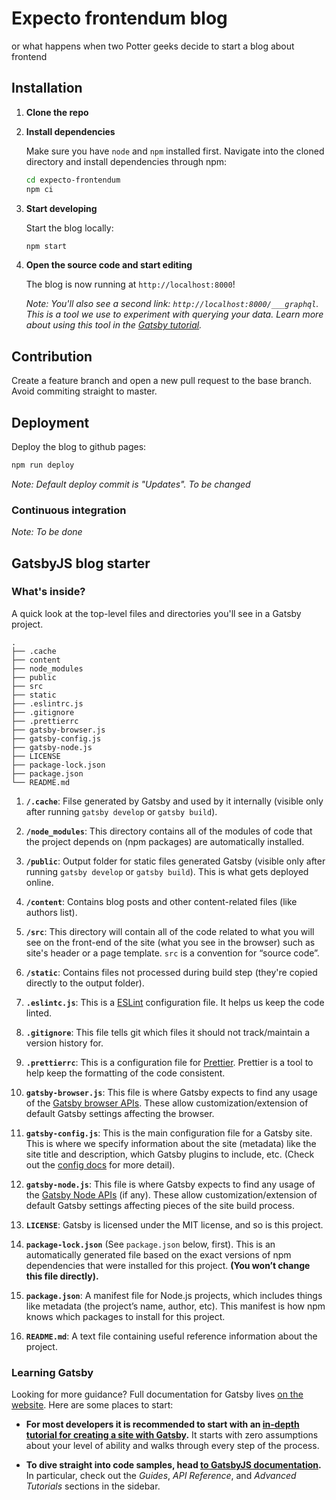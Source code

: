 # Expecto frontendum blog

or what happens when two Potter geeks decide to start a blog about frontend

## Installation

1.  **Clone the repo**

1.  **Install dependencies**

    Make sure you have `node` and `npm` installed first.
    Navigate into the cloned directory and install dependencies through npm:

    ```sh
    cd expecto-frontendum
    npm ci
    ```

1.  **Start developing**

    Start the blog locally:

    ```sh
    npm start
    ```

1.  **Open the source code and start editing**

    The blog is now running at `http://localhost:8000`!

    _Note: You'll also see a second link: _`http://localhost:8000/___graphql`_. This is a tool we use to experiment with querying your data. Learn more about using this tool in the [Gatsby tutorial](https://www.gatsbyjs.org/tutorial/part-five/#introducing-graphiql)._

## Contribution

Create a feature branch and open a new pull request to the base branch. Avoid commiting straight to master.


## Deployment

Deploy the blog to github pages:

```sh
npm run deploy
```

_Note: Default deploy commit is "Updates". To be changed_

### Continuous integration

_Note: To be done_

## GatsbyJS blog starter

### What's inside?

A quick look at the top-level files and directories you'll see in a Gatsby project.

    .
    ├── .cache
    ├── content
    ├── node_modules
    ├── public
    ├── src
    ├── static
    ├── .eslintrc.js
    ├── .gitignore
    ├── .prettierrc
    ├── gatsby-browser.js
    ├── gatsby-config.js
    ├── gatsby-node.js
    ├── LICENSE
    ├── package-lock.json
    ├── package.json
    └── README.md

1. **`/.cache`**: Filse generated by Gatsby and used by it internally (visible only after running `gatsby develop` or `gatsby build`).

1. **`/node_modules`**: This directory contains all of the modules of code that the project depends on (npm packages) are automatically installed.

1. **`/public`**: Output folder for static files generated Gatsby (visible only after running `gatsby develop` or `gatsby build`). This is what gets deployed online.

1. **`/content`**: Contains blog posts and other content-related files (like authors list).

1. **`/src`**: This directory will contain all of the code related to what you will see on the front-end of the site (what you see in the browser) such as site's header or a page template. `src` is a convention for “source code”.

1. **`/static`**: Contains files not processed during build step (they're copied directly to the output folder).

1. **`.eslintc.js`**: This is a [ESLint](https://eslint.org//) configuration file. It helps us keep the code linted.

1. **`.gitignore`**: This file tells git which files it should not track/maintain a version history for.

1. **`.prettierrc`**: This is a configuration file for [Prettier](https://prettier.io/). Prettier is a tool to help keep the formatting of the code consistent.

1. **`gatsby-browser.js`**: This file is where Gatsby expects to find any usage of the [Gatsby browser APIs](https://www.gatsbyjs.org/docs/browser-apis/). These allow customization/extension of default Gatsby settings affecting the browser.

1. **`gatsby-config.js`**: This is the main configuration file for a Gatsby site. This is where we specify information about the site (metadata) like the site title and description, which Gatsby plugins to include, etc. (Check out the [config docs](https://www.gatsbyjs.org/docs/gatsby-config/) for more detail).

1. **`gatsby-node.js`**: This file is where Gatsby expects to find any usage of the [Gatsby Node APIs](https://www.gatsbyjs.org/docs/node-apis/) (if any). These allow customization/extension of default Gatsby settings affecting pieces of the site build process.

1. **`LICENSE`**: Gatsby is licensed under the MIT license, and so is this project.

1. **`package-lock.json`** (See `package.json` below, first). This is an automatically generated file based on the exact versions of npm dependencies that were installed for this project. **(You won’t change this file directly).**

1. **`package.json`**: A manifest file for Node.js projects, which includes things like metadata (the project’s name, author, etc). This manifest is how npm knows which packages to install for this project.

1. **`README.md`**: A text file containing useful reference information about the project.

### Learning Gatsby

Looking for more guidance? Full documentation for Gatsby lives [on the website](https://www.gatsbyjs.org/). Here are some places to start:

- **For most developers it is recommended to start with an [in-depth tutorial for creating a site with Gatsby](https://www.gatsbyjs.org/tutorial/).** It starts with zero assumptions about your level of ability and walks through every step of the process.

- **To dive straight into code samples, head [to GatsbyJS documentation](https://www.gatsbyjs.org/docs/).** In particular, check out the _Guides_, _API Reference_, and _Advanced Tutorials_ sections in the sidebar.



